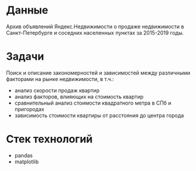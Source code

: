 # Данные
Архив объявлений Яндекс.Недвижимости о продаже недвижимости в Санкт-Петербурге и соседних населенных пунктах за 2015-2019 годы.

# Задачи
Поиск и описание закономерностей и зависимостей между различными факторами на рынке недвижимости, в т.ч.:
- анализ скорости продаж квартир
- анализ факторов, влияющих на стоимость квартир
- сравнительный анализ стоимости квадратного метра в СПб и пригородах
- зависимость стоимости квартиры от расстояния до центра города

# Стек технологий
- pandas
- matplotlib
